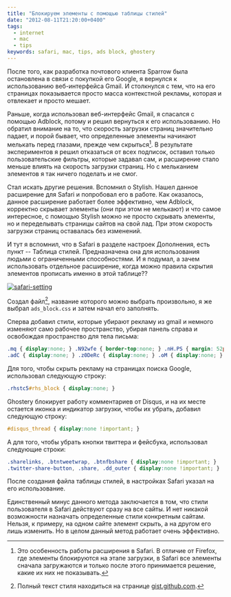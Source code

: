 ```yaml
---
title: "Блокируем элементы с помощью таблицы стилей"
date: "2012-08-11T21:20:00+0400"
tags:
  - internet
  - mac
  - tips
keywords: safari, mac, tips, ads block, ghostery
---
```

После того, как разработка почтового клиента Sparrow была остановлена в связи с покупкой его Google, я вернулся к использованию веб-интерфейса Gmail. И столкнулся с тем, что на его страницах показывается просто масса контекстной рекламы, которая и отвлекает и просто мешает.

Раньше, когда использовал веб-интерфейс Gmail, я спасался с помощью Adblock, потому и решил вернуться к его использованию. Но обратил внимание на то, что скорость загрузки страниц значительно падает, и порой бывает, что определенные элементы начинают мелькать перед глазами, прежде чем скрыться[^1]. В результате экспериментов я решил отказаться от всех подписок, оставил только пользовательские фильтры, которые задавал сам, и расширение стало меньше влиять на скорость загрузки страниц. Но с мельканием элементов я так ничего поделать и не смог.

[^1]: Это особенность работы расширения в Safari. В отличие от Firefox, где элементы блокируются на этапе загрузки, в Safari все элементы сначала загружаются и только после этого принимается решение, какие их них не показывать.

Стал искать другие решения. Вспомнил о Stylish. Нашел данное расширение для Safari и попробовал его в работе. Как оказалось, данное расширение работает более эффективно, чем Adblock, корректно скрывает элементы (они при этом не мелькают) и что самое интересное, с помощью Stylish можно не просто скрывать элементы, но и переделывать страницы сайтов на свой лад. При этом скорость загрузки страниц оставалась без изменений.

И тут я вспомнил, что в Safari в разделе настроек Дополнения, есть пункт -- Таблица стилей. Предназначена она для использования людьми с ограниченными способностями. И я подумал, а зачем использовать отдельное расширение, когда можно правила скрытия элементов прописать именно в этой таблице??

[![safari-setting](https://static.juev.org/2012/08/safari-setting-th.jpg "Safari Setting")](https://static.juev.org/2012/08/safari-setting.jpg "Safari Setting")

Создал файл[^2], название которого можно выбрать произвольно, я же выбрал `ads_block.css` и затем начал его заполнять.

[^2]: Полный текст стиля находиться на странице [gist.github.com](https://gist.github.com/3322097).

Сперва добавил стили, которые убирают рекламу из gmail и немного изменяют само рабочее пространство, убирая панель справа и освобождая пространство для тела письма:

```css
.mq { display:none; } .N92wfe { border-top:none; } .nH.PS { margin: 52px 0 44px 52px !important; } .Zs { display:none; } .u5 { display:none; }
.adC { display:none; } .z0DeRc { display:none; } .oM { display:none; } .u7 { display:none; } .nH.PS { display:none; } .ao8 table tr td.Bu + td.Bu { display:none; } td.Bu.yPPMxf { display:none !important; } td.Bu.y3  { display:none !important;}
```

Для того, чтобы скрыть рекламу на страницах поиска Google, использовал следующую строку:

```css
.rhstc5#rhs_block { display:none; }
```

Ghostery блокирует работу комментариев от Disqus, и на их месте остается иконка и индикатор загрузки, чтобы их убрать, добавил следующую строку:

```css
#disqus_thread { display:none !important; }
```

А для того, чтобы убрать кнопки твиттера и фейсбука, использовал следующие строки:

```css
.sharelinks, .btntweetwrap, .btnfbshare { display:none !important; }
.twitter-share-button, .share, .dd_outer { display:none !important; }
```

После создания файла таблицы стилей, в настройках Safari указал на его использование.

Единственный минус данного метода заключается в том, что стили пользователя в Safari действуют сразу на все сайты. И нет никакой возможности назначать определенные стили конкретным сайтам. Нельзя, к примеру, на одном сайте элемент скрыть, а на другом его лишь изменить. Но в целом данный метод работает очень эффективно.
